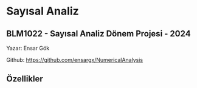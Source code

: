 # Sayısal Analiz

## BLM1022 - Sayısal Analiz Dönem Projesi - 2024

Yazar: Ensar Gök

Github: https://github.com/ensargx/NumericalAnalysis

## Özellikler

### 

